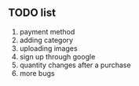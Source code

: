 ## TODO list

1. payment method
2. adding category
3. uploading images
4. sign up through google
5. quantity changes after a purchase
6. more bugs
